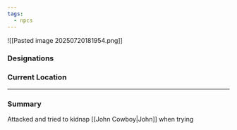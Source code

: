 ```yaml
---
tags:
  - npcs
---
```

![[Pasted image 20250720181954.png]]

### Designations


### Current Location


___
### Summary
Attacked and tried to kidnap [[John Cowboy|John]] when trying 
